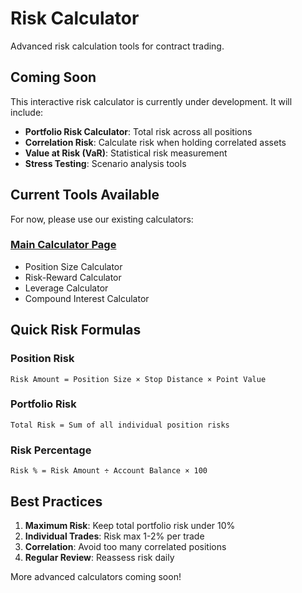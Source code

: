 # Risk Calculator

Advanced risk calculation tools for contract trading.

## Coming Soon

This interactive risk calculator is currently under development. It will include:

- **Portfolio Risk Calculator**: Total risk across all positions
- **Correlation Risk**: Calculate risk when holding correlated assets
- **Value at Risk (VaR)**: Statistical risk measurement
- **Stress Testing**: Scenario analysis tools

## Current Tools Available

For now, please use our existing calculators:

### [Main Calculator Page](/tools/calculator)
- Position Size Calculator
- Risk-Reward Calculator  
- Leverage Calculator
- Compound Interest Calculator

## Quick Risk Formulas

### Position Risk
```
Risk Amount = Position Size × Stop Distance × Point Value
```

### Portfolio Risk
```
Total Risk = Sum of all individual position risks
```

### Risk Percentage
```
Risk % = Risk Amount ÷ Account Balance × 100
```

## Best Practices

1. **Maximum Risk**: Keep total portfolio risk under 10%
2. **Individual Trades**: Risk max 1-2% per trade
3. **Correlation**: Avoid too many correlated positions
4. **Regular Review**: Reassess risk daily

More advanced calculators coming soon!
